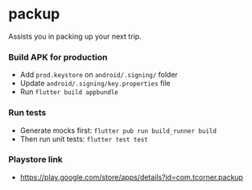 # packup

Assists you in packing up your next trip.

### Build APK for production

- Add `prod.keystore` on `android/.signing/` folder
- Update `android/.signing/key.properties` file
- Run `flutter build appbundle`

### Run tests

- Generate mocks first: `flutter pub run build_runner build`
- Then run unit tests: `flutter test test`

### Playstore link

- https://play.google.com/store/apps/details?id=com.tcorner.packup